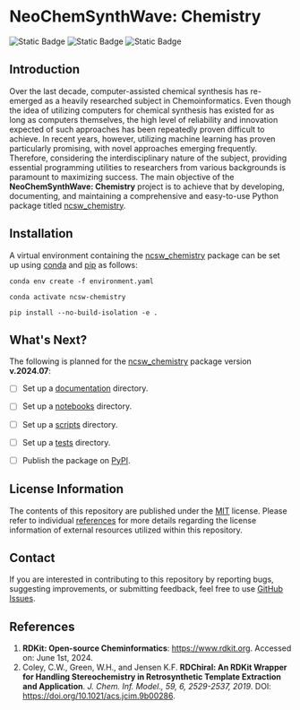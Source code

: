# NeoChemSynthWave: Chemistry
![Static Badge](https://img.shields.io/badge/ncsw__chemistry-v.2024.06.1-%23E0457B?logo=github&style=flat)
![Static Badge](https://img.shields.io/badge/Institute%20of%20Science%20Tokyo-%231C3177)
![Static Badge](https://img.shields.io/badge/Elix%2C%20Inc.-%235EB6B3)


## Introduction
Over the last decade, computer-assisted chemical synthesis has re-emerged as a heavily researched subject in
Chemoinformatics. Even though the idea of utilizing computers for chemical synthesis has existed for as long as
computers themselves, the high level of reliability and innovation expected of such approaches has been repeatedly
proven difficult to achieve. In recent years, however, utilizing machine learning has proven particularly promising,
with novel approaches emerging frequently. Therefore, considering the interdisciplinary nature of the subject, providing
essential programming utilities to researchers from various backgrounds is paramount to maximizing success. The main
objective of the **NeoChemSynthWave: Chemistry** project is to achieve that by developing, documenting, and maintaining
a comprehensive and easy-to-use Python package titled [ncsw_chemistry](/ncsw_chemistry).


## Installation
A virtual environment containing the [ncsw_chemistry](/ncsw_chemistry) package can be set up using
[conda](https://docs.conda.io/en/latest) and [pip](https://pip.pypa.io/en/stable) as follows:

```shell
conda env create -f environment.yaml

conda activate ncsw-chemistry

pip install --no-build-isolation -e .
```


## What's Next?
The following is planned for the [ncsw_chemistry](/ncsw_chemistry) package version **v.2024.07**:

- [ ] Set up a [documentation](/documentation) directory.
- [ ] Set up a [notebooks](/notebooks) directory.
- [ ] Set up a [scripts](/scripts) directory.
- [ ] Set up a [tests](/tests) directory.
- [ ] Publish the package on [PyPI](https://pypi.org).


## License Information
The contents of this repository are published under the [MIT](/LICENSE) license. Please refer to individual
[references](#references) for more details regarding the license information of external resources utilized within this 
repository.


## Contact
If you are interested in contributing to this repository by reporting bugs, suggesting improvements, or submitting
feedback, feel free to use [GitHub Issues](https://github.com/neo-chem-synth-wave/ncsw-chemistry/issues).


## References
1. **RDKit: Open-source Cheminformatics**: https://www.rdkit.org. Accessed on: June 1st, 2024.
2. Coley, C.W., Green, W.H., and Jensen K.F. **RDChiral: An RDKit Wrapper for Handling Stereochemistry in 
   Retrosynthetic Template Extraction and Application**. _J. Chem. Inf. Model., 59, 6, 2529-2537, 2019_. DOI:
   https://doi.org/10.1021/acs.jcim.9b00286.

